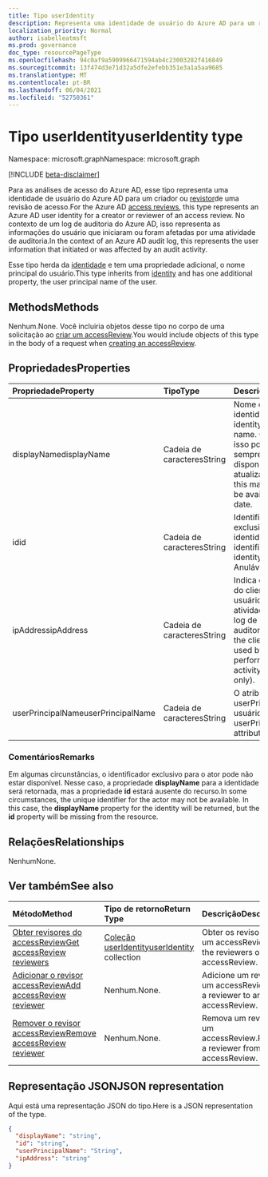```yaml
---
title: Tipo userIdentity
description: Representa uma identidade de usuário do Azure AD para um revistor de uma revisão de acesso.
localization_priority: Normal
author: isabelleatmsft
ms.prod: governance
doc_type: resourcePageType
ms.openlocfilehash: 94c0af9a5909966471594ab4c23003282f416849
ms.sourcegitcommit: 13f474d3e71d32a5dfe2efebb351e3a1a5aa9685
ms.translationtype: MT
ms.contentlocale: pt-BR
ms.lasthandoff: 06/04/2021
ms.locfileid: "52750361"
---
```

# <a name="useridentity-type"></a><span data-ttu-id="cb978-103">Tipo userIdentity</span><span class="sxs-lookup"><span data-stu-id="cb978-103">userIdentity type</span></span>

<span data-ttu-id="cb978-104">Namespace: microsoft.graph</span><span class="sxs-lookup"><span data-stu-id="cb978-104">Namespace: microsoft.graph</span></span>

[!INCLUDE [beta-disclaimer](../../includes/beta-disclaimer.md)]

<span data-ttu-id="cb978-105">Para as análises de acesso do Azure AD, esse tipo representa uma identidade de usuário do Azure AD para um criador ou [revistor](accessreviews-root.md)de uma revisão de acesso.</span><span class="sxs-lookup"><span data-stu-id="cb978-105">For the Azure AD [access reviews](accessreviews-root.md), this type represents an Azure AD user identity for a creator or reviewer of an access review.</span></span>
<span data-ttu-id="cb978-106">No contexto de um log de auditoria do Azure AD, isso representa as informações do usuário que iniciaram ou foram afetadas por uma atividade de auditoria.</span><span class="sxs-lookup"><span data-stu-id="cb978-106">In the context of an Azure AD audit log, this represents the user information that initiated or was affected by an audit activity.</span></span>

<span data-ttu-id="cb978-107">Esse tipo herda da [identidade](identity.md) e tem uma propriedade adicional, o nome principal do usuário.</span><span class="sxs-lookup"><span data-stu-id="cb978-107">This type inherits from [identity](identity.md) and has one additional property, the user principal name of the user.</span></span>

## <a name="methods"></a><span data-ttu-id="cb978-108">Methods</span><span class="sxs-lookup"><span data-stu-id="cb978-108">Methods</span></span>

<span data-ttu-id="cb978-109">Nenhum.</span><span class="sxs-lookup"><span data-stu-id="cb978-109">None.</span></span>  <span data-ttu-id="cb978-110">Você incluiria objetos desse tipo no corpo de uma solicitação ao [criar um accessReview](../api/accessreview-create.md).</span><span class="sxs-lookup"><span data-stu-id="cb978-110">You would include objects of this type in the body of a request when [creating an accessReview](../api/accessreview-create.md).</span></span>

## <a name="properties"></a><span data-ttu-id="cb978-111">Propriedades</span><span class="sxs-lookup"><span data-stu-id="cb978-111">Properties</span></span>

| <span data-ttu-id="cb978-112">Propriedade</span><span class="sxs-lookup"><span data-stu-id="cb978-112">Property</span></span>          | <span data-ttu-id="cb978-113">Tipo</span><span class="sxs-lookup"><span data-stu-id="cb978-113">Type</span></span>   | <span data-ttu-id="cb978-114">Descrição</span><span class="sxs-lookup"><span data-stu-id="cb978-114">Description</span></span>                                                                            |
|:------------------|:-------|:---------------------------------------------------------------------------------------|
| <span data-ttu-id="cb978-115">displayName</span><span class="sxs-lookup"><span data-stu-id="cb978-115">displayName</span></span>       | <span data-ttu-id="cb978-116">Cadeia de caracteres</span><span class="sxs-lookup"><span data-stu-id="cb978-116">String</span></span> | <span data-ttu-id="cb978-117">Nome de exibição da identidade.</span><span class="sxs-lookup"><span data-stu-id="cb978-117">The identity's display name.</span></span> <span data-ttu-id="cb978-118">Observe que isso pode nem sempre estar disponível ou atualizado.</span><span class="sxs-lookup"><span data-stu-id="cb978-118">Note that this may not always be available or up-to-date.</span></span> |
| <span data-ttu-id="cb978-119">id</span><span class="sxs-lookup"><span data-stu-id="cb978-119">id</span></span>                | <span data-ttu-id="cb978-120">Cadeia de caracteres</span><span class="sxs-lookup"><span data-stu-id="cb978-120">String</span></span> | <span data-ttu-id="cb978-121">Identificador exclusivo da identidade.</span><span class="sxs-lookup"><span data-stu-id="cb978-121">Unique identifier for the identity.</span></span> <span data-ttu-id="cb978-122">Anulável.</span><span class="sxs-lookup"><span data-stu-id="cb978-122">Nullable.</span></span>                                                   |
| <span data-ttu-id="cb978-123">ipAddress</span><span class="sxs-lookup"><span data-stu-id="cb978-123">ipAddress</span></span>         | <span data-ttu-id="cb978-124">Cadeia de caracteres</span><span class="sxs-lookup"><span data-stu-id="cb978-124">String</span></span> | <span data-ttu-id="cb978-125">Indica o endereço IP do cliente usado pelo usuário executando a atividade (somente log de auditoria).</span><span class="sxs-lookup"><span data-stu-id="cb978-125">Indicates the client IP address used by user performing the activity (audit log only).</span></span> |
| <span data-ttu-id="cb978-126">userPrincipalName</span><span class="sxs-lookup"><span data-stu-id="cb978-126">userPrincipalName</span></span> | <span data-ttu-id="cb978-127">Cadeia de caracteres</span><span class="sxs-lookup"><span data-stu-id="cb978-127">String</span></span> | <span data-ttu-id="cb978-128">O atributo userPrincipalName do usuário.</span><span class="sxs-lookup"><span data-stu-id="cb978-128">The userPrincipalName attribute of the user.</span></span>                                           |

### <a name="remarks"></a><span data-ttu-id="cb978-129">Comentários</span><span class="sxs-lookup"><span data-stu-id="cb978-129">Remarks</span></span>

<span data-ttu-id="cb978-p105">Em algumas circunstâncias, o identificador exclusivo para o ator pode não estar disponível. Nesse caso, a propriedade **displayName** para a identidade será retornada, mas a propriedade **id** estará ausente do recurso.</span><span class="sxs-lookup"><span data-stu-id="cb978-p105">In some circumstances, the unique identifier for the actor may not be available. In this case, the **displayName** property for the identity will be returned, but the **id** property will be missing from the resource.</span></span>

## <a name="relationships"></a><span data-ttu-id="cb978-132">Relações</span><span class="sxs-lookup"><span data-stu-id="cb978-132">Relationships</span></span>

<span data-ttu-id="cb978-133">Nenhum</span><span class="sxs-lookup"><span data-stu-id="cb978-133">None.</span></span>

## <a name="see-also"></a><span data-ttu-id="cb978-134">Ver também</span><span class="sxs-lookup"><span data-stu-id="cb978-134">See also</span></span>

| <span data-ttu-id="cb978-135">Método</span><span class="sxs-lookup"><span data-stu-id="cb978-135">Method</span></span>                                                                | <span data-ttu-id="cb978-136">Tipo de retorno</span><span class="sxs-lookup"><span data-stu-id="cb978-136">Return Type</span></span>                                | <span data-ttu-id="cb978-137">Descrição</span><span class="sxs-lookup"><span data-stu-id="cb978-137">Description</span></span>                             |
|:----------------------------------------------------------------------|:-------------------------------------------|:----------------------------------------|
| [<span data-ttu-id="cb978-138">Obter revisores do accessReview</span><span class="sxs-lookup"><span data-stu-id="cb978-138">Get accessReview reviewers</span></span>](../api/accessreview-listreviewers.md)    | <span data-ttu-id="cb978-139">[Coleção userIdentity](useridentity.md)</span><span class="sxs-lookup"><span data-stu-id="cb978-139">[userIdentity](useridentity.md) collection</span></span> | <span data-ttu-id="cb978-140">Obter os revisores de um accessReview.</span><span class="sxs-lookup"><span data-stu-id="cb978-140">Get the reviewers of an accessReview.</span></span>   |
| [<span data-ttu-id="cb978-141">Adicionar o revisor accessReview</span><span class="sxs-lookup"><span data-stu-id="cb978-141">Add accessReview reviewer</span></span>](../api/accessreview-addreviewer.md)       | <span data-ttu-id="cb978-142">Nenhum.</span><span class="sxs-lookup"><span data-stu-id="cb978-142">None.</span></span>                                      | <span data-ttu-id="cb978-143">Adicione um revisor a um accessReview.</span><span class="sxs-lookup"><span data-stu-id="cb978-143">Add a reviewer to an accessReview.</span></span>      |
| [<span data-ttu-id="cb978-144">Remover o revisor accessReview</span><span class="sxs-lookup"><span data-stu-id="cb978-144">Remove accessReview reviewer</span></span>](../api/accessreview-removereviewer.md) | <span data-ttu-id="cb978-145">Nenhum.</span><span class="sxs-lookup"><span data-stu-id="cb978-145">None.</span></span>                                      | <span data-ttu-id="cb978-146">Remova um revisor de um accessReview.</span><span class="sxs-lookup"><span data-stu-id="cb978-146">Remove a reviewer from an accessReview.</span></span> |

## <a name="json-representation"></a><span data-ttu-id="cb978-147">Representação JSON</span><span class="sxs-lookup"><span data-stu-id="cb978-147">JSON representation</span></span>

<span data-ttu-id="cb978-148">Aqui está uma representação JSON do tipo.</span><span class="sxs-lookup"><span data-stu-id="cb978-148">Here is a JSON representation of the type.</span></span>

<!-- {
  "blockType": "resource",
  "optionalProperties": [
"displayName", "thumbnails"
  ],
  "@odata.type": "microsoft.graph.userIdentity"
}-->

```json
{
  "displayName": "string",
  "id": "string",
  "userPrincipalName": "String",
  "ipAddress": "string"
}

```

<!--
{
  "type": "#page.annotation",
  "description": "userIdentity type",
  "keywords": "",
  "section": "documentation",
  "tocPath": "",
  "suppressions": []
}
-->


